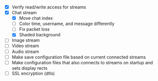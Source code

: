 - [x] Verify read/write access for streams
- [x] Chat stream
    - [x] Move chat index
    - [ ] Color time, username, and message differently
    - [ ] Fix packet loss
    - [x] Shaded background
- [ ] Image stream
- [ ] Video stream
- [ ] Audio stream
- [ ] Make save configuration file based on current connected streams
- [ ] Make configuration files that also connects to streams on startup and sets display rects
- [ ] SSL encryption (dtls)